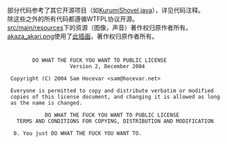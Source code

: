 部分代码参考了其它开源项目（如[KurumiShovel.java](src/main/java/io/github/asankilp/dys/item/KurumiShovel.java)），详见代码注释。  
除这些之外的所有代码都遵循WTFPL协议开源。  
[src/main/resources](src/main/resources)下的资源（图像，声音）著作权归原作者所有。  
[akaza_akari.png](src/main/resources/assets/dys/textures/item/akaza_akari.png)使用了[此插画](https://pixiv.net/artworks/91457348)，著作权归原作者所有。  

#
```
        DO WHAT THE FUCK YOU WANT TO PUBLIC LICENSE 
                    Version 2, December 2004 

 Copyright (C) 2004 Sam Hocevar <sam@hocevar.net> 

 Everyone is permitted to copy and distribute verbatim or modified 
 copies of this license document, and changing it is allowed as long 
 as the name is changed. 

            DO WHAT THE FUCK YOU WANT TO PUBLIC LICENSE 
   TERMS AND CONDITIONS FOR COPYING, DISTRIBUTION AND MODIFICATION 

  0. You just DO WHAT THE FUCK YOU WANT TO.
```